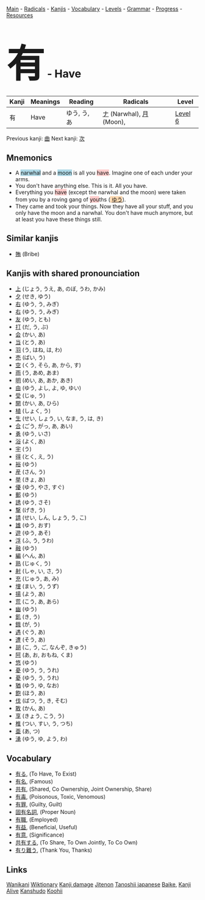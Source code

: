 <style> bigfont {font-size: 100px}</style>
[Main](../README.md) -
[Radicals](../radicals.md) -
[Kanjis](../kanjis.md) -
[Vocabulary](../vocabulary.md) -
[Levels](../levels.md) -
[Grammar](../grammar.md) - 
[Progress](../progress.md) -
[Resources](../resources.md)
# <bigfont> 有</bigfont> - Have 

| Kanji | Meanings | Reading | Radicals | Level |
| --- | --- | --- | --- | --- |
| 有 | Have | ゆう, う, あ | [ナ](../radicals/ナ.md) (Narwhal), [月](../radicals/月.md) (Moon),  | [Level 6](../levels/wk_level6.md) |

Previous kanji: [曲](曲.md) Next kanji: [次](次.md) 

## Mnemonics
 * A <span style="background-color:#ADD8E6"> narwhal</span> and a <span style="background-color:#ADD8E6"> moon</span> is all you <span style="background-color:#ffcccb"> have</span>. Imagine one of each under your arms.
* You don't have anything else. This is it. All you have. 
* Everything you <span style="background-color:#ffcccb"> have</span> (except the narwhal and the moon) were taken from you by a roving gang of <span style="background-color:#ffcccb"> you</span>ths (<span style="background-color:#fed8b1"> [ゆう](https://jisho.org/search/ゆう)</span>).
* They came and took your things. Now they have all your stuff, and you only have the moon and a narwhal. You don't have much anymore, but at least you have these things still.


## Similar kanjis
 * [賄](賄.md) (Bribe)



## Kanjis with shared pronounciation
 * [上](上.md) (じょう, うえ, あ, のぼ, うわ, かみ)
* [夕](夕.md) (せき, ゆう)
* [右](右.md) (ゆう, う, みぎ)
* [右](右.md) (ゆう, う, みぎ)
* [友](友.md) (ゆう, とも)
* [打](打.md) (だ, う, ぶ)
* [会](会.md) (かい, あ)
* [当](当.md) (とう, あ)
* [羽](羽.md) (う, はね, は, わ)
* [売](売.md) (ばい, う)
* [空](空.md) (くう, そら, あ, から, す)
* [雨](雨.md) (う, あめ, あま)
* [明](明.md) (めい, あ, あか, あき)
* [由](由.md) (ゆう, よし, よ, ゆ, ゆい)
* [受](受.md) (じゅ, う)
* [開](開.md) (かい, あ, ひら)
* [植](植.md) (しょく, う)
* [生](生.md) (せい, しょう, い, なま, う, は, き)
* [合](合.md) (ごう, がっ, あ, あい)
* [勇](勇.md) (ゆう, いさ)
* [浴](浴.md) (よく, あ)
* [宇](宇.md) (う)
* [得](得.md) (とく, え, う)
* [裕](裕.md) (ゆう)
* [産](産.md) (さん, う)
* [挙](挙.md) (きょ, あ)
* [優](優.md) (ゆう, やさ, すぐ)
* [郵](郵.md) (ゆう)
* [誘](誘.md) (ゆう, さそ)
* [撃](撃.md) (げき, う)
* [請](請.md) (せい, しん, しょう, う, こ)
* [雄](雄.md) (ゆう, おす)
* [遊](遊.md) (ゆう, あそ)
* [浮](浮.md) (ふ, う, うわ)
* [融](融.md) (ゆう)
* [編](編.md) (へん, あ)
* [熟](熟.md) (じゅく, う)
* [射](射.md) (しゃ, い, さ, う)
* [充](充.md) (じゅう, あ, み)
* [埋](埋.md) (まい, う, うず)
* [揚](揚.md) (よう, あ)
* [荒](荒.md) (こう, あ, あら)
* [幽](幽.md) (ゆう)
* [飢](飢.md) (き, う)
* [餓](餓.md) (が, う)
* [遇](遇.md) (ぐう, あ)
* [遭](遭.md) (そう, あ)
* [胡](胡.md) (こ, う, ご, なんぞ, きゅう)
* [阿](阿.md) (あ, お, おもね, くま)
* [悠](悠.md) (ゆう)
* [憂](憂.md) (ゆう, う, うれ)
* [憂](憂.md) (ゆう, う, うれ)
* [猶](猶.md) (ゆう, ゆ, なお)
* [飽](飽.md) (ほう, あ)
* [伐](伐.md) (ばつ, う, き, そむ)
* [敢](敢.md) (かん, あ)
* [享](享.md) (きょう, こう, う)
* [椎](椎.md) (つい, すい, う, つち)
* [亜](亜.md) (あ, つ)
* [湧](湧.md) (ゆう, ゆ, よう, わ)



## Vocabulary
 * [有る](../vocabulary/有.md), (To Have, To Exist)
* [有名](../vocabulary/有.md), (Famous)
* [共有](../vocabulary/有.md), (Shared, Co Ownership, Joint Ownership, Share)
* [有毒](../vocabulary/有.md), (Poisonous, Toxic, Venomous)
* [有罪](../vocabulary/有.md), (Guilty, Guilt)
* [固有名詞](../vocabulary/有.md), (Proper Noun)
* [有職](../vocabulary/有.md), (Employed)
* [有益](../vocabulary/有.md), (Beneficial, Useful)
* [有意](../vocabulary/有.md), (Significance)
* [共有する](../vocabulary/有.md), (To Share, To Own Jointly, To Co Own)
* [有り難う](../vocabulary/有.md), (Thank You, Thanks)




## Links 


[Wanikani](https://www.wanikani.com/kanji/有)
[Wiktionary](https://en.wiktionary.org/wiki/有)
[Kanji damage](http://www.kanjidamage.com/kanji/search?utf8=✓&q=有)
[Jitenon](https://jitenon.com/kanji/有)
[Tanoshii japanese](https://www.tanoshiijapanese.com/dictionary/kanji.cfm?k=有)
[Baike](https://baike.baidu.com/item/有),
[Kanji Alive](https://app.kanjialive.com/有)
[Kanshudo](https://www.kanshudo.com/searchmn?q=有)
[Koohii](https://kanji.koohii.com/study/kanji/有)
